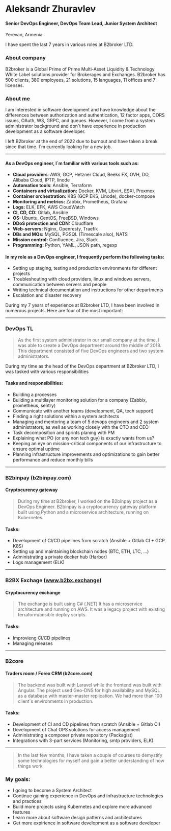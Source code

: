 # Aleksandr Zhuravlev
#### Senior DevOps Engineer, DevOps Team Lead, Junior System Architect 
Yerevan, Armenia

I have spent the last 7 years in various roles at B2broker LTD.

### About company
B2broker is a Global Prime of Prime Multi-Asset Liquidity & Technology White Label solutions provider for Brokerages and Exchanges. 
B2broker has 500 clients, 380 employees, 21 solutions, 15 languages, 11 offices and 7 licenses. 


### About me
I am interested in software development and have knowledge about the differences between authorization and authentication, 12 factor apps, CORS issues, OAuth, WS, GRPC, and queues. However, I come from a system administrator background and don`t have experience in production development as a software developer. 

I left B2broker at the end of 2022 due to burnout and have taken a break since that time. I`m currently looking for a new job.

---

#### As a DevOps engineer, I`m familiar with various tools such as:

- **Cloud providers**: AWS, GCP, Hetzner Cloud, Beeks FX, OVH, DO, Alibaba Cloud, IPTP, linode
- **Automation tools**: Ansible, Terraform
- **Containers and virtualization:** Docker, KVM, Libvirt, ESXI, Proxmox
- **Container orchestration:** K8S (GCP EKS, Linode), docker-compose
- **Monitoring and metrics:** Zabbix, Prometheus, Grafana
- **Logs:** ELK, EFK, AWS CloudWatch
- **CI, CD, CD:** Gitlab, Ansible
- **OS:** Ubuntu, CentOS, FreeBSD, Windows
- **DDoS protection and CDN:** Cloudflare
- **Web-servers:** Nginx, Openresty, Traefik
- **DBs and MQs:** MySQL, PGSQL (Timescale also), NATS
- **Mission control:** Confluence, Jira, Slack
- **Programming:** Python, YAML, JSON path, regexp  

#### In my role as a DevOps engineer, I frequently perform the following tasks:
- Setting up staging, testing and production environments for different projects
- Troubleshouting with cloud providers, linux and windows servers, communication between servers and people
- Writing technical documentation and instructions for other departments
- Escalation and disaster recovery

During my 7 years of experience at B2broker LTD, I have been involved in numerous projects. Here are four of the most important: 

---

### DevOps TL

> As the first system administrator in our small company at the time, I was able to create a DevOps department around the middle of 2018. This department consisted of five DevOps engineers and two system administrators.

During my time as the head of the DevOps department at B2broker LTD, I was tasked with various responsibilities

#### Tasks and responsibilities:

- Building a processes
- Building a multilayer monitoring solution for a company (Zabbix, prometheus, sentry)
- Communicate with another teams (development, QA, tech support)
- Finding a right solutions within a system architects 
- Managing and mentoring a team of 5 devops engineers and 2 system administrators, as well as working closely with the CTO and CEO
- Task decomposition and sprints planing with PM 
- Explaining what PO (or any non tech guy) is exactly wants from us?
- Keeping an eye on mission-critical components of our infrastructure to ensure optimal uptime
- Planning infrastructure improvements and optimizations to gain better performance and reduce monthly bills

---

### B2binpay (b2binpay.com) 
#### Cryptocurency gateway 

> During my time at B2broker, I worked on the B2binpay project as a DevOps Engineer. B2binpay is a cryptocurrency gateway platform built using Python and a microservice architecture, running on Kubernetes.

#### Tasks: 
- Development of CI/CD pipelines from scratch (Ansible + Gitlab CI + GCP K8S)
- Setting up and maintaining blockchain nodes (BTC, ETH, LTC, ...)
- Administrating a private docker hub (Harbor)
- Logs management (ELK)

---

### B2BX Exchage (www.b2bx.exchange)
#### Cryptocurency exchange

> The exchange is built using C# (.NET) It has a microservice architecture and running on AWS.
It was a legacy project with existing terraform/ansible deploy scripts.

#### Tasks:
- Improvieng CI/CD pipelines
- Managing releases

---

### B2core
#### Traders room / Forex CRM (b2core.com)

> The backend was built with Laravel while the frontend was built with Angular. The project used Geo-DNS for high availability and MySQL as a database with master-master replication. We had more than 100 client`s environments in production.

#### Tasks:
- Development of CI and CD pipelines from scratch (Ansible + Gitlab CI)
- Development of Chat OPS solutions for access management
- Administrating a composer private repository (Packagist)
- Integrations with 3-part services (Monitoring, smtp providers, ELK)


---

> In the last few months, I have taken a couple of courses to demystify some technologies for myself and gain a better understanding of how things work

### My goals:

- I going to become a System Architect 
- Continue gaining experience in DevOps and infrastructure technologies and practices
- Build more projects using Kubernetes and explore more advanced features
- Learn more about software design patterns and architectures
- Get more expirience in software development as a software developer